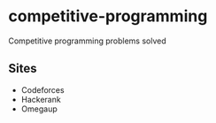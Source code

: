# competitive-programming
Competitive programming problems solved

## Sites
- Codeforces
- Hackerank
- Omegaup
